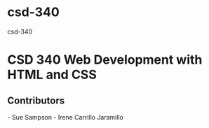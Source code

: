 # csd-340
csd-340

<h1> CSD 340 Web Development with HTML and CSS </h1>
<h2> Contributors </h2>
  - Sue Sampson
  - Irene Carrillo Jaramillo
